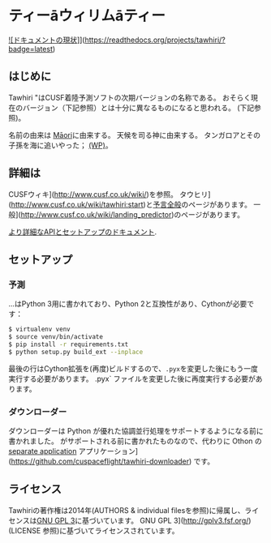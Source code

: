 # ティー&#257;ウィリム&#257;ティー

[![ドキュメントの現状]](https://readthedocs.org/projects/tawhiri/badge/?version=latest)](https://readthedocs.org/projects/tawhiri/?badge=latest)

## はじめに

Tawhiri "はCUSF着陸予測ソフトの次期バージョンの名称である。
おそらく現在のバージョン（下記参照）とは十分に異なるものになると思われる。
(下記参照)。

名前の由来は
[M&#257;ori](http://en.wikipedia.org/wiki/M%C4%81ori_people)に由来する。
天候を司る神に由来する。
タンガロアとその子孫を海に追いやった；
[(WP)](http://en.wikipedia.org/wiki/Tawhiri)。

## 詳細は

CUSFウィキ](http://www.cusf.co.uk/wiki/)を参照。
タウヒリ](http://www.cusf.co.uk/wiki/tawhiri:start)と[予言全般](http://www.cusf.co.uk/wiki/tawhiri:start)のページがあります。
一般](http://www.cusf.co.uk/wiki/landing_predictor)のページがあります。

[より詳細なAPIとセットアップのドキュメント](http://tawhiri.cusf.co.uk/).

## セットアップ

### 予測

...はPython 3用に書かれており、Python 2と互換性があり、Cythonが必要です：

```bash
$ virtualenv venv
$ source venv/bin/activate
$ pip install -r requirements.txt
$ python setup.py build_ext --inplace
```

最後の行はCython拡張を(再度)ビルドするので、`.pyx`を変更した後にもう一度実行する必要があります。
.pyx` ファイルを変更した後に再度実行する必要があります。

### ダウンローダー

ダウンローダーは Python が優れた協調並行処理をサポートするようになる前に書かれました。
がサポートされる前に書かれたものなので、代わりに Othon の [separate application]()
アプリケーション](https://github.com/cuspaceflight/tawhiri-downloader) です。

## ライセンス
Tawhiriの著作権は2014年(AUTHORS & individual filesを参照)に帰属し、ライセンスは[GNU GPL 3]()に基づいています。
GNU GPL 3](http://gplv3.fsf.org/) (LICENSE 参照)に基づいてライセンスされています。